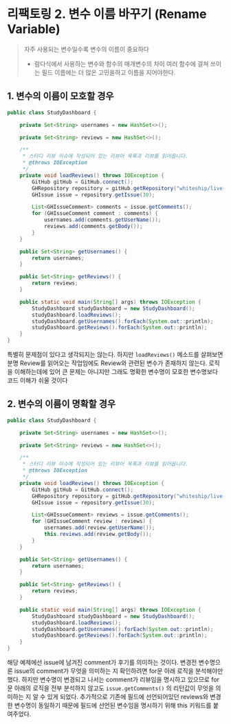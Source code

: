 
# 리팩토링 2. 변수 이름 바꾸기 (Rename Variable)
> 자주 사용되는 변수일수록 변수의 이름이 중요하다
>   - 람다식에서 사용하는 변수와 함수의 매개변수의 차이 
> 여러 함수에 걸쳐 쓰이는 필드 이름에는 더 많은 고민을하고 이름을 지어야한다.  
> 

## 1. 변수의 이름이 모호할 경우 
```java
public class StudyDashboard {

    private Set<String> usernames = new HashSet<>();

    private Set<String> reviews = new HashSet<>();

    /**
     * 스터디 리뷰 이슈에 작성되어 있는 리뷰어 목록과 리뷰를 읽어옵니다.
     * @throws IOException
     */
    private void loadReviews() throws IOException {
        GitHub gitHub = GitHub.connect();
        GHRepository repository = gitHub.getRepository("whiteship/live-study");
        GHIssue issue = repository.getIssue(30);

        List<GHIssueComment> comments = issue.getComments();
        for (GHIssueComment comment : comments) {
            usernames.add(comments.getUserName());
            reviews.add(comments.getBody());
        }
    }

    public Set<String> getUsernames() {
        return usernames;
    }

    public Set<String> getReviews() {
        return reviews;
    }

    public static void main(String[] args) throws IOException {
        StudyDashboard studyDashboard = new StudyDashboard();
        studyDashboard.loadReviews();
        studyDashboard.getUsernames().forEach(System.out::println);
        studyDashboard.getReviews().forEach(System.out::println);
    }
}
```
특별히 문제점이 있다고 생각되지는 않는다. 하지만 `loadReviews()` 메소드를 살펴보면 분명 Review를 읽어오는 작업임에도 Review와 관련된 변수가 존재하지 않는다.
로직을 이해하는데에 있어 큰 문제는 아니지만 그래도 명확한 변수명이 모호한 변수명보다 코드 이해가 쉬울 것이다



## 2. 변수의 이름이 명확할 경우 
```java
public class StudyDashboard {

    private Set<String> usernames = new HashSet<>();

    private Set<String> reviews = new HashSet<>();

    /**
     * 스터디 리뷰 이슈에 작성되어 있는 리뷰어 목록과 리뷰를 읽어옵니다.
     * @throws IOException
     */
    private void loadReviews() throws IOException {
        GitHub gitHub = GitHub.connect();
        GHRepository repository = gitHub.getRepository("whiteship/live-study");
        GHIssue issue = repository.getIssue(30);

        List<GHIssueComment> reviews = issue.getComments();
        for (GHIssueComment review : reviews) {
            usernames.add(review.getUserName());
            this.reviews.add(review.getBody());
        }
    }

    public Set<String> getUsernames() {
        return usernames;
    }

    public Set<String> getReviews() {
        return reviews;
    }

    public static void main(String[] args) throws IOException {
        StudyDashboard studyDashboard = new StudyDashboard();
        studyDashboard.loadReviews();
        studyDashboard.getUsernames().forEach(System.out::println);
        studyDashboard.getReviews().forEach(System.out::println);
    }
}
```
해당 예제에선 issue에 남겨진 comment가 후기를 의미하는 것이다. 변경전 변수명으론 issue의 comment가 무엇을 의미하는 지 확인하려면 for문 아래 로직을 분석해야만 했다. 
하지만 변수명이 변경되고 나서는 comment가 리뷰임을 명시하고 있으므로 for문 아래의 로직을 전부 분석하지 않고도 `issue.getComments()` 의 리턴값이 무엇을 의미하는 지 알 수 있게 되었다.
추가적으로 기존에 필드에 선언되어있던 reviews와 변경한 변수명이 동일하기 때문에 필드에 선언된 변수임을 명시하기 위해 this 키워드를 붙여주었다.
